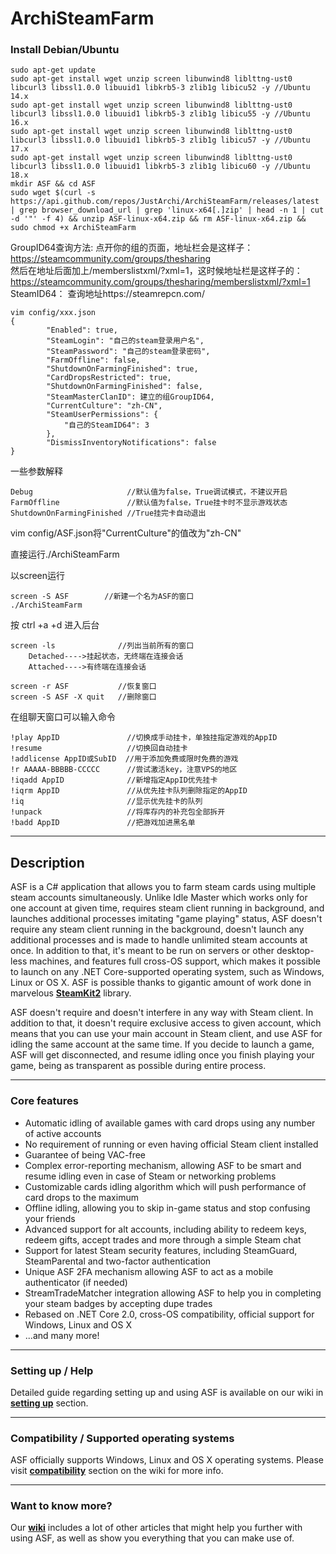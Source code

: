 # ArchiSteamFarm
### Install Debian/Ubuntu
```shell
sudo apt-get update
sudo apt-get install wget unzip screen libunwind8 liblttng-ust0 libcurl3 libssl1.0.0 libuuid1 libkrb5-3 zlib1g libicu52 -y //Ubuntu 14.x
sudo apt-get install wget unzip screen libunwind8 liblttng-ust0 libcurl3 libssl1.0.0 libuuid1 libkrb5-3 zlib1g libicu55 -y //Ubuntu 16.x
sudo apt-get install wget unzip screen libunwind8 liblttng-ust0 libcurl3 libssl1.0.0 libuuid1 libkrb5-3 zlib1g libicu57 -y //Ubuntu 17.x
sudo apt-get install wget unzip screen libunwind8 liblttng-ust0 libcurl3 libssl1.0.0 libuuid1 libkrb5-3 zlib1g libicu60 -y //Ubuntu 18.x
mkdir ASF && cd ASF
sudo wget $(curl -s https://api.github.com/repos/JustArchi/ArchiSteamFarm/releases/latest | grep browser_download_url | grep 'linux-x64[.]zip' | head -n 1 | cut -d '"' -f 4) && unzip ASF-linux-x64.zip && rm ASF-linux-x64.zip && sudo chmod +x ArchiSteamFarm
```
GroupID64查询方法:
点开你的组的页面，地址栏会是这样子：  
https://steamcommunity.com/groups/thesharing  
然后在地址后面加上/memberslistxml/?xml=1，这时候地址栏是这样子的：  
https://steamcommunity.com/groups/thesharing/memberslistxml/?xml=1  
SteamID64： 查询地址https://steamrepcn.com/
```shell
vim config/xxx.json
{
        "Enabled": true,
        "SteamLogin": "自己的steam登录用户名",
        "SteamPassword": "自己的steam登录密码",
        "FarmOffline": false,
        "ShutdownOnFarmingFinished": true,
        "CardDropsRestricted": true,
        "ShutdownOnFarmingFinished": false,
        "SteamMasterClanID": 建立的组GroupID64,
        "CurrentCulture": "zh-CN",
        "SteamUserPermissions": {
            "自己的SteamID64": 3
        },
        "DismissInventoryNotifications": false
}
```
一些参数解释
```
Debug                     //默认值为false，True调试模式，不建议开启
FarmOffline               //默认值为false，True挂卡时不显示游戏状态
ShutdownOnFarmingFinished //True挂完卡自动退出
```
vim config/ASF.json将"CurrentCulture"的值改为"zh-CN"

直接运行./ArchiSteamFarm

以screen运行
```
screen -S ASF        //新建一个名为ASF的窗口  
./ArchiSteamFarm  
```
按 ctrl +a +d 进入后台
```
screen -ls              //列出当前所有的窗口  
    Detached---->挂起状态，无终端在连接会话    
    Attached---->有终端在连接会话    
   
screen -r ASF           //恢复窗口  
screen -S ASF -X quit   //删除窗口  
```


在组聊天窗口可以输入命令
```
!play AppID               //切换成手动挂卡，单独挂指定游戏的AppID
!resume                   //切换回自动挂卡
!addlicense AppID或SubID  //用于添加免费或限时免费的游戏
!r AAAAA-BBBBB-CCCCC      //尝试激活key，注意VPS的地区
!iqadd AppID              //新增指定AppID优先挂卡
!iqrm AppID               //从优先挂卡队列删除指定的AppID
!iq                       //显示优先挂卡的队列
!unpack                   //将库存内的补充包全部拆开
!badd AppID               //把游戏加进黑名单
```

---

## Description

ASF is a C# application that allows you to farm steam cards using multiple steam accounts simultaneously. Unlike Idle Master which works only for one account at given time, requires steam client running in background, and launches additional processes imitating "game playing" status, ASF doesn't require any steam client running in the background, doesn't launch any additional processes and is made to handle unlimited steam accounts at once. In addition to that, it's meant to be run on servers or other desktop-less machines, and features full cross-OS support, which makes it possible to launch on any .NET Core-supported operating system, such as Windows, Linux or OS X. ASF is possible thanks to gigantic amount of work done in marvelous **[SteamKit2](https://github.com/SteamRE/SteamKit)** library.

ASF doesn't require and doesn't interfere in any way with Steam client. In addition to that, it doesn't require exclusive access to given account, which means that you can use your main account in Steam client, and use ASF for idling the same account at the same time. If you decide to launch a game, ASF will get disconnected, and resume idling once you finish playing your game, being as transparent as possible during entire process.

---

### Core features

- Automatic idling of available games with card drops using any number of active accounts
- No requirement of running or even having official Steam client installed
- Guarantee of being VAC-free
- Complex error-reporting mechanism, allowing ASF to be smart and resume idling even in case of Steam or networking problems
- Customizable cards idling algorithm which will push performance of card drops to the maximum
- Offline idling, allowing you to skip in-game status and stop confusing your friends
- Advanced support for alt accounts, including ability to redeem keys, redeem gifts, accept trades and more through a simple Steam chat
- Support for latest Steam security features, including SteamGuard, SteamParental and two-factor authentication
- Unique ASF 2FA mechanism allowing ASF to act as a mobile authenticator (if needed)
- StreamTradeMatcher integration allowing ASF to help you in completing your steam badges by accepting dupe trades
- Rebased on .NET Core 2.0, cross-OS compatibility, official support for Windows, Linux and OS X
- ...and many more!

---

### Setting up / Help

Detailed guide regarding setting up and using ASF is available on our wiki in **[setting up](https://github.com/JustArchi/ArchiSteamFarm/wiki/Setting-up)** section.

---

### Compatibility / Supported operating systems

ASF officially supports Windows, Linux and OS X operating systems. Please visit **[compatibility](https://github.com/JustArchi/ArchiSteamFarm/wiki/Compatibility)** section on the wiki for more info.

---

### Want to know more?

Our **[wiki](https://github.com/JustArchi/ArchiSteamFarm/wiki)** includes a lot of other articles that might help you further with using ASF, as well as show you everything that you can make use of.
